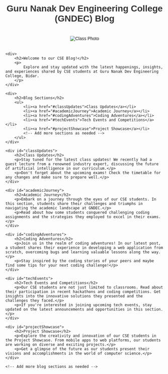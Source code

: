 <!DOCTYPE html>
<html lang="en">
<head>
    <meta charset="UTF-8">
    <meta name="viewport" content="width=device-width, initial-scale=1.0">
    <title>Guru Nanak Dev Engineering College Blog</title>
    <style>
        body {
            font-family: Arial, sans-serif;
            margin: 20px;
        }
        h1, h2 {
            color: #333;
            text-align: center;
        }
        img {
            max-width: 100%;
            height: auto;
            margin: 20px 0;
        }
        ul {
            list-style-type: none;
            padding: 0;
        }
        li {
            margin-bottom: 10px;
        }
        a {
            text-decoration: none;
            color: #007BFF;
            font-weight: bold;
        }
    </style>
</head>
<body>
    <h1>Guru Nanak Dev Engineering College (GNDEC) Blog</h1>
    <center>
        <img src="images/class_photo.jpg" alt="Class Photo">
    </center>

    <div>
        <h2>Welcome to our CSE Blog!</h2>
        <p>
            Explore and stay updated with the latest happenings, insights, and experiences shared by CSE students at Guru Nanak Dev Engineering College, Bidar.
        </p>
    </div>

    <div>
        <h2>Blog Sections</h2>
        <ul>
            <li><a href="#classUpdates">Class Updates</a></li>
            <li><a href="#academicJourney">Academic Journey</a></li>
            <li><a href="#codingAdventures">Coding Adventures</a></li>
            <li><a href="#techEvents">Tech Events and Competitions</a></li>
            <li><a href="#projectShowcase">Project Showcase</a></li>
            <!-- Add more sections as needed -->
        </ul>
    </div>

    <div id="classUpdates">
        <h2>Class Updates</h2>
        <p>Stay tuned for the latest class updates! We recently had a guest lecture from a renowned industry expert, discussing the future of artificial intelligence in our curriculum.</p>
        <p>Don't forget about the upcoming exams! Check the timetable for any changes and make sure to prepare well.</p>
    </div>

    <div id="academicJourney">
        <h2>Academic Journey</h2>
        <p>Embark on a journey through the eyes of our CSE students. In this section, students share their challenges and triumphs in navigating the academic landscape at GNDEC.</p>
        <p>Read about how some students conquered challenging coding assignments and the strategies they employed to excel in their exams.</p>
    </div>

    <div id="codingAdventures">
        <h2>Coding Adventures</h2>
        <p>Join us in the realm of coding adventures! In our latest post, a student shares their experience in developing a web application from scratch, overcoming bugs and learning valuable lessons along the way.</p>
        <p>Stay inspired by the coding stories of your peers and maybe find some tips for your next coding challenge!</p>
    </div>

    <div id="techEvents">
        <h2>Tech Events and Competitions</h2>
        <p>Our CSE students are not just limited to classrooms. Read about their participation in recent hackathons and coding competitions. Get insights into the innovative solutions they presented and the challenges they faced.</p>
        <p>If you're interested in joining upcoming tech events, stay updated on the latest announcements and opportunities in this section.</p>
    </div>

    <div id="projectShowcase">
        <h2>Project Showcase</h2>
        <p>Explore the creativity and innovation of our CSE students in the Project Showcase. From mobile apps to web platforms, our students are working on diverse and exciting projects.</p>
        <p>Get a glimpse of the future as our students present their visions and accomplishments in the world of computer science.</p>
    </div>

    <!-- Add more blog sections as needed -->

</body>
</html>
